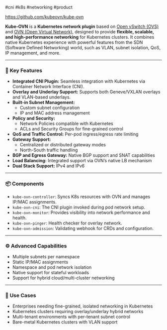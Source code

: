 #cni #k8s #networking #product 

https://github.com/kubeovn/kube-ovn

**Kube-OVN** is a **Kubernetes network plugin** based on [Open vSwitch (OVS)](https://www.openvswitch.org/) and [OVN (Open Virtual Network)](https://github.com/ovn-org/ovn), designed to provide **flexible, scalable, and high-performance networking** for Kubernetes clusters. It combines native Kubernetes experience with powerful features from the SDN (Software Defined Networking) world, such as VLAN, subnet isolation, QoS, IP management, and more.

---

### 🔑 **Key Features**

- **Integrated CNI Plugin:** Seamless integration with Kubernetes via Container Network Interface (CNI).
- **Overlay and Underlay Support:** Supports both Geneve/VXLAN overlays and VLAN-based underlays.
- **Built-in Subnet Management:**
    - Custom subnet configuration
    - IP and MAC address management
- **Policy and Security:**
    - Network Policies compatible with Kubernetes
    - ACLs and Security Groups for fine-grained control
- **QoS and Traffic Control:** Per-pod ingress/egress rate limiting
- **Gateway Support:**
    - Centralized or distributed gateway modes
    - North-South traffic handling
- **BGP and Egress Gateway:** Native BGP support and SNAT capabilities
- **Load Balancing:** Integrated support via OVN’s native LB mechanism
- **Dual Stack Support:** IPv4 and IPv6

---

### 📦 **Components**

- `kube-ovn-controller`: Syncs K8s resources with OVN and manages IP/MAC assignments.
- `kube-ovn-cni`: The CNI plugin invoked during pod network setup.
- `kube-ovn-monitor`: Provides visibility into network performance and health.
- `kube-ovn-pinger`: Health checker for overlay network.
- `kube-ovn-admission`: Validating webhook for CRDs and configuration.

---

### ⚙️ **Advanced Capabilities**

- Multiple subnets per namespace
- Static IP/MAC assignments
- Namespace and pod network isolation
- Native support for stateful workloads
- Support for hybrid cloud/multi-cluster networking

---

### 🚀 **Use Cases**

- Enterprises needing fine-grained, isolated networking in Kubernetes
- Kubernetes clusters requiring overlay/underlay hybrid networks
- Multi-tenant environments with per-tenant subnet control
- Bare-metal Kubernetes clusters with VLAN support